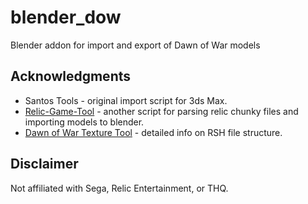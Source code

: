 # blender_dow
Blender addon for import and export of Dawn of War models


## Acknowledgments
- Santos Tools - original import script for 3ds Max.
- [Relic-Game-Tool](https://github.com/ModernMAK/Relic-Game-Tool) - another script for parsing relic chunky files and importing models to blender.
- [Dawn of War Texture Tool](https://skins.hiveworldterra.co.uk/Downloads/detail_DawnOfWarTextureTool.html) - detailed info on RSH file structure.

## Disclaimer
Not affiliated with Sega, Relic Entertainment, or THQ.

